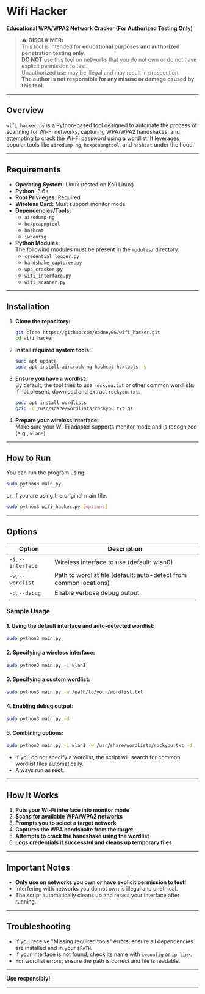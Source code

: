 # Wifi Hacker

**Educational WPA/WPA2 Network Cracker (For Authorized Testing Only)**

> ⚠️ **DISCLAIMER:**  
> This tool is intended for **educational purposes and authorized penetration testing only**.  
> **DO NOT** use this tool on networks that you do not own or do not have explicit permission to test.  
> Unauthorized use may be illegal and may result in prosecution.  
> **The author is not responsible for any misuse or damage caused by this tool.**

---

## Overview

`wifi_hacker.py` is a Python-based tool designed to automate the process of scanning for Wi-Fi networks, capturing WPA/WPA2 handshakes, and attempting to crack the Wi-Fi password using a wordlist. It leverages popular tools like `airodump-ng`, `hcxpcapngtool`, and `hashcat` under the hood.

---

## Requirements

- **Operating System:** Linux (tested on Kali Linux)
- **Python:** 3.6+
- **Root Privileges:** Required
- **Wireless Card:** Must support monitor mode
- **Dependencies/Tools:**
  - `airodump-ng`
  - `hcxpcapngtool`
  - `hashcat`
  - `iwconfig`
- **Python Modules:**  
  The following modules must be present in the `modules/` directory:
  - `credential_logger.py`
  - `handshake_capturer.py`
  - `wpa_cracker.py`
  - `wifi_interface.py`
  - `wifi_scanner.py`

---

## Installation

1. **Clone the repository:**
    ```bash
    git clone https://github.com/RodneyGG/wifi_hacker.git
    cd wifi_hacker
    ```

2. **Install required system tools:**
    ```bash
    sudo apt update
    sudo apt install aircrack-ng hashcat hcxtools -y
    ```

3. **Ensure you have a wordlist:**  
   By default, the tool tries to use `rockyou.txt` or other common wordlists.  
   If not present, download and extract `rockyou.txt`:
    ```bash
    sudo apt install wordlists
    gzip -d /usr/share/wordlists/rockyou.txt.gz
    ```

4. **Prepare your wireless interface:**  
   Make sure your Wi-Fi adapter supports monitor mode and is recognized (e.g., `wlan0`).

---

## How to Run

You can run the program using:

```bash
sudo python3 main.py
```

or, if you are using the original main file:

```bash
sudo python3 wifi_hacker.py [options]
```

---

## Options

| Option | Description |
|--------|-------------|
| `-i`, `--interface` | Wireless interface to use (default: wlan0) |
| `-w`, `--wordlist`  | Path to wordlist file (default: auto-detect from common locations) |
| `-d`, `--debug`     | Enable verbose debug output |

### Sample Usage

#### 1. Using the default interface and auto-detected wordlist:
```bash
sudo python3 main.py
```

#### 2. Specifying a wireless interface:
```bash
sudo python3 main.py -i wlan1
```

#### 3. Specifying a custom wordlist:
```bash
sudo python3 main.py -w /path/to/your/wordlist.txt
```

#### 4. Enabling debug output:
```bash
sudo python3 main.py -d
```

#### 5. Combining options:
```bash
sudo python3 main.py -i wlan1 -w /usr/share/wordlists/rockyou.txt -d
```

- If you do not specify a wordlist, the script will search for common wordlist files automatically.
- Always run as **root**.

---

## How It Works

1. **Puts your Wi-Fi interface into monitor mode**
2. **Scans for available WPA/WPA2 networks**
3. **Prompts you to select a target network**
4. **Captures the WPA handshake from the target**
5. **Attempts to crack the handshake using the wordlist**
6. **Logs credentials if successful and cleans up temporary files**

---

## Important Notes

- **Only use on networks you own or have explicit permission to test!**
- Interfering with networks you do not own is illegal and unethical.
- The script automatically cleans up and resets your interface after running.

---

## Troubleshooting

- If you receive "Missing required tools" errors, ensure all dependencies are installed and in your `$PATH`.
- If your interface is not found, check its name with `iwconfig` or `ip link`.
- For wordlist errors, ensure the path is correct and file is readable.

---

**Use responsibly!**

---